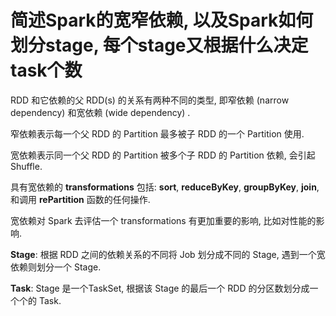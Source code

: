 # 简述Spark的宽窄依赖, 以及Spark如何划分stage, 每个stage又根据什么决定task个数

RDD 和它依赖的父 RDD(s) 的关系有两种不同的类型, 即窄依赖 (narrow dependency) 和宽依赖 (wide dependency) .

窄依赖表示每一个父 RDD 的 Partition 最多被子 RDD 的一个 Partition 使用.

宽依赖表示同一个父 RDD 的 Partition 被多个子 RDD 的 Partition 依赖, 会引起 Shuffle.

具有宽依赖的 **transformations** 包括: **sort**, **reduceByKey**, **groupByKey**, **join**, 和调用 **rePartition** 函数的任何操作.

宽依赖对 Spark 去评估一个 transformations 有更加重要的影响, 比如对性能的影响.

**Stage**: 根据 RDD 之间的依赖关系的不同将 Job 划分成不同的 Stage, 遇到一个宽依赖则划分一个 Stage.

**Task**: Stage 是一个TaskSet, 根据该 Stage 的最后一个 RDD 的分区数划分成一个个的 Task.

